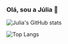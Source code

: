 ### Olá, sou a Júlia 👋

![Julia's GitHub stats](https://github-readme-stats.vercel.app/api?username=juliaam&hide=jupyter%20notebook&theme=synthwave&icons=true&prs_merged=true&hide_rank=true)

![Top Langs](https://github-readme-stats.vercel.app/api/top-langs/?username=juliaam&theme=synthwave&layout=compact)

